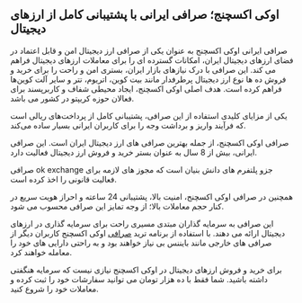 

## اوکی اکسچنج؛ صرافی ایرانی با پشتیبانی کامل از ارزهای دیجیتال

صرافی ایرانی اوکی اکسچنج به عنوان یکی از صرافی ارز دیجیتال امن و قابل اعتماد در فضای ارزهای دیجیتال ایران، امکانات گسترده‌ ای را برای معاملات ارزهای دیجیتال فراهم می کند. این صرافی با درک نیازهای بازار ایران، بستری امن و راحت را برای خرید و فروش ده‌ ها نوع ارز دیجیتال پرطرفدار مانند بیت‌ کوین، اتریوم، تتر و سایر آلت‌ کوین‌ها فراهم کرده است. هدف اصلی اوکی اکسچنج، ایجاد محیطی شفاف و کاربرپسند برای فعالان حوزه کریپتو در کشور می باشد.

یکی از مزایای کلیدی استفاده از این صرافی، پشتیبانی کامل از پرداخت‌های ریالی است که فرآیند واریز و برداشت وجه را برای کاربران ایرانی بسیار ساده می‌کند.

صرافی اوکی اکسچنج، از جمله بهترین صرافی های ارز دیجیتال ایران است. این صرافی ایرانی، بیش از 8 سال به عنوان بستر خرید و فروش ارز دیجیتال فعالیت دارد.

صرافی ok exchange جزو پلتفرم های دانش بنیان است که مجوز های لازمه برای فعالیت قانونی را اخذ کرده است.

همچنین در صرافی اوکی اکسچنج، امنیت بالا، پشتیبانی 24 ساعته و احراز هویت سریع در کنار حجم معاملات بالا؛ از وجه تمایز این صرافی محسوب می شود.

این صرافی به سرمایه گذاران مبتدی مسیری راحت برای سرمایه گذاری در ارزهای دیجیتال ارائه می دهند. با استفاده از برنامه ترید [صرافی](https://ok-ex.io/) اوکی اکسچنج کاربران دیگر از صرافی های خارجی مانند بایننس بی نیاز خواهند بود و به راحتی دارایی های خود را معامله خواهند کرد.

برای خرید و فروش ارزهای دیجیتال در اوکی اکسچنج نیازی نیست که سرمایه هنگفتی داشته باشید. شما فقط با ده هزار تومان می توانید سفارشات خود را ثبت کرده و معاملات خود را شروع کنید.
